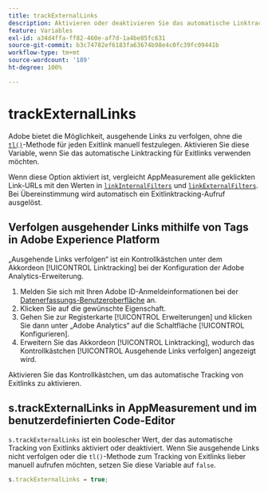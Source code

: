 ```yaml
---
title: trackExternalLinks
description: Aktivieren oder deaktivieren Sie das automatische Linktracking für Exitlinks.
feature: Variables
exl-id: a34d4ffa-ff82-460e-af7d-1a4be85fc631
source-git-commit: b3c74782ef6183fa63674b98e4c0fc39fc09441b
workflow-type: tm+mt
source-wordcount: '189'
ht-degree: 100%

---
```


# trackExternalLinks

Adobe bietet die Möglichkeit, ausgehende Links zu verfolgen, ohne die [`tl()`](../functions/tl-method.md)-Methode für jeden Exitlink manuell festzulegen. Aktivieren Sie diese Variable, wenn Sie das automatische Linktracking für Exitlinks verwenden möchten.

Wenn diese Option aktiviert ist, vergleicht AppMeasurement alle geklickten Link-URLs mit den Werten in [`linkInternalFilters`](linkinternalfilters.md) und [`linkExternalFilters`](linkexternalfilters.md). Bei Übereinstimmung wird automatisch ein Exitlinktracking-Aufruf ausgelöst.

## Verfolgen ausgehender Links mithilfe von Tags in Adobe Experience Platform

„Ausgehende Links verfolgen“ ist ein Kontrollkästchen unter dem Akkordeon [!UICONTROL Linktracking] bei der Konfiguration der Adobe Analytics-Erweiterung.

1. Melden Sie sich mit Ihren Adobe ID-Anmeldeinformationen bei der [Datenerfassungs-Benutzeroberfläche](https://experience.adobe.com/data-collection) an.
2. Klicken Sie auf die gewünschte Eigenschaft.
3. Gehen Sie zur Registerkarte [!UICONTROL Erweiterungen] und klicken Sie dann unter „Adobe Analytics“ auf die Schaltfläche [!UICONTROL Konfigurieren].
4. Erweitern Sie das Akkordeon [!UICONTROL Linktracking], wodurch das Kontrollkästchen [!UICONTROL Ausgehende Links verfolgen] angezeigt wird.

Aktivieren Sie das Kontrollkästchen, um das automatische Tracking von Exitlinks zu aktivieren.

## s.trackExternalLinks in AppMeasurement und im benutzerdefinierten Code-Editor

`s.trackExternalLinks` ist ein boolescher Wert, der das automatische Tracking von Exitlinks aktiviert oder deaktiviert. Wenn Sie ausgehende Links nicht verfolgen oder die `tl()`-Methode zum Tracking von Exitlinks lieber manuell aufrufen möchten, setzen Sie diese Variable auf `false`.

```js
s.trackExternalLinks = true;
```
